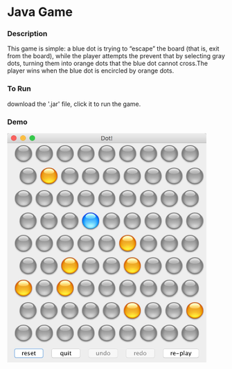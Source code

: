 # Java Game
### Description
This game is simple: a blue dot is trying to “escape” the board (that is, exit from the board), while the player attempts the prevent that by selecting gray dots, turning them into orange dots that the blue dot cannot cross.The player wins when the blue dot is encircled by orange dots.

### To Run
download the '.jar' file, click it to run the game.

### Demo

  <img width="460" height="530" src="https://github.com/jimjimliu/CircleDot_game-java/blob/master/image/dot.jpg">


